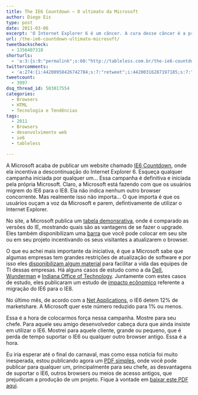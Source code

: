 ```yaml
---
title: The IE6 Countdown – O ultimato da Microsoft
author: Diego Eis
type: post
date: 2011-03-06
excerpt: 'O Internet Explorer 6 é um câncer. A cura desse câncer é a própria Microsoft. Com a campanha The IE6 Countdown, a Microsoft quer diminuir para 1% o marketshare do IE6 no mundo! '
url: /the-ie6-countdown-ultimato-microsoft/
tweetbackscheck:
  - 1356407318
shorturls:
  - 'a:3:{s:9:"permalink";s:60:"http://tableless.com.br/the-ie6-countdown-ultimato-microsoft";s:7:"tinyurl";s:26:"http://tinyurl.com/3vr4pjw";s:4:"isgd";s:19:"http://is.gd/oJLCvH";}'
twittercomments:
  - 'a:274:{i:44200958426742784;s:7:"retweet";i:44200316287197185;s:7:"retweet";i:44201058775470080;s:7:"retweet";i:44201131861229568;s:7:"retweet";i:44201125720764417;s:7:"retweet";i:44201389332758529;s:7:"retweet";i:44201379631341569;s:7:"retweet";i:44201347708493824;s:7:"retweet";i:44201236181954560;s:7:"retweet";i:44201155076702208;s:7:"retweet";i:44201400913235968;s:7:"retweet";i:44201398413430784;s:7:"retweet";i:44201617947496448;s:7:"retweet";i:44202134249545728;s:7:"retweet";i:44203219961917440;s:7:"retweet";i:44202902595715072;s:7:"retweet";i:44202522671452160;s:7:"retweet";i:44202489284792320;s:7:"retweet";i:44202245356666881;s:7:"retweet";i:44203257555456000;s:7:"retweet";i:44203973724487681;s:7:"retweet";i:44203540993949697;s:7:"retweet";i:44918217256353793;s:6:"137170";i:44204822500610048;s:7:"retweet";i:44204623187292162;s:7:"retweet";i:44204230856282112;s:7:"retweet";i:45299875943952384;s:6:"137180";i:44209937521459200;s:7:"retweet";i:44208984042905600;s:7:"retweet";i:44207762934218752;s:7:"retweet";i:44207019296690177;s:7:"retweet";i:44206952556937216;s:7:"retweet";i:44206753373622274;s:7:"retweet";i:44206716111433728;s:7:"retweet";i:44205958280388608;s:7:"retweet";i:44205809554571264;s:7:"retweet";i:44205613579902977;s:7:"retweet";i:44205503689146368;s:7:"retweet";i:44205389931233280;s:7:"retweet";i:44205352971026432;s:7:"retweet";i:44205240685314048;s:7:"retweet";i:44204878976909312;s:7:"retweet";i:44265102169485313;s:7:"retweet";i:44265066496917504;s:7:"retweet";i:44264896732467200;s:7:"retweet";i:44253724671086592;s:7:"retweet";i:44248943319715840;s:7:"retweet";i:44246503061065730;s:7:"retweet";i:44237468857401344;s:7:"retweet";i:44227234017452032;s:7:"retweet";i:44227049501622272;s:7:"retweet";i:44225491468697600;s:7:"retweet";i:44223826397118464;s:7:"retweet";i:44222513303134208;s:7:"retweet";i:44219715693977600;s:7:"retweet";i:44219598110851072;s:7:"retweet";i:44217242426146816;s:7:"retweet";i:44216842222452736;s:7:"retweet";i:44215466868228096;s:7:"retweet";i:44215037249863680;s:7:"retweet";i:44211757455126528;s:7:"retweet";i:44210651605893121;s:7:"retweet";i:44210515471372288;s:7:"retweet";i:44413233158823936;s:7:"retweet";i:44410800491872256;s:7:"retweet";i:44388797173084160;s:7:"retweet";i:44383229913993216;s:7:"retweet";i:44380101437173760;s:7:"retweet";i:44378940994883584;s:7:"retweet";i:44377890669867008;s:7:"retweet";i:44374406620905472;s:7:"retweet";i:44374352669589504;s:7:"retweet";i:44374077099610113;s:7:"retweet";i:44362971899641856;s:7:"retweet";i:44443518466400257;s:7:"retweet";i:44443291852353537;s:7:"retweet";i:44443243852738560;s:7:"retweet";i:44441077465366529;s:7:"retweet";i:44440997446418433;s:7:"retweet";i:44421450228170752;s:7:"retweet";i:44519264375414784;s:7:"retweet";i:44475457361543168;s:7:"retweet";i:44471837157105664;s:7:"retweet";i:44446424234078208;s:7:"retweet";i:44876768976437248;s:7:"retweet";i:44864131869839360;s:7:"retweet";i:44766508685082624;s:7:"retweet";i:44764510497677313;s:7:"retweet";i:44888641901821952;s:7:"retweet";i:44888628056428545;s:7:"retweet";i:45467849829003264;s:7:"retweet";i:45467828823928832;s:7:"retweet";i:45467552817750016;s:7:"retweet";i:45467485377544192;s:7:"retweet";i:45467906158505984;s:7:"retweet";i:45468205858308097;s:7:"retweet";i:45468186136686592;s:7:"retweet";i:45468158252945408;s:7:"retweet";i:45468128154632192;s:7:"retweet";i:45467923904593922;s:7:"retweet";i:45468433466404864;s:7:"retweet";i:45468364969222145;s:7:"retweet";i:45468336653467649;s:7:"retweet";i:45468328751415296;s:7:"retweet";i:45468464382607360;s:7:"retweet";i:45468573384196096;s:7:"retweet";i:45468693374828546;s:7:"retweet";i:45468973843759104;s:7:"retweet";i:45468895867437056;s:7:"retweet";i:45468745073827840;s:7:"retweet";i:45468742645317632;s:7:"retweet";i:45469206208184320;s:7:"retweet";i:45469188181065728;s:7:"retweet";i:45469271769350144;s:7:"retweet";i:45469444348198912;s:7:"retweet";i:45469319399866368;s:7:"retweet";i:45827064867201024;s:6:"137196";i:45469466221481985;s:7:"retweet";i:45470001930584064;s:7:"retweet";i:45469616255926272;s:7:"retweet";i:45909138991091712;s:6:"137199";i:45841263177641984;s:7:"retweet";i:45605627422183424;s:7:"retweet";i:45590673507880960;s:7:"retweet";i:45552739421401088;s:7:"retweet";i:45550728315535360;s:7:"retweet";i:45538106073550848;s:7:"retweet";i:45531079255404545;s:7:"retweet";i:45530687931039744;s:7:"retweet";i:45521842953396224;s:7:"retweet";i:45520238481117185;s:7:"retweet";i:45519745293881345;s:7:"retweet";i:45507702524358656;s:7:"retweet";i:45502298620825601;s:7:"retweet";i:45502192559468544;s:7:"retweet";i:45496897212907520;s:7:"retweet";i:45495654318997504;s:7:"retweet";i:45495514795474944;s:7:"retweet";i:45494066586193920;s:7:"retweet";i:45493308604166144;s:7:"retweet";i:45493271488757760;s:7:"retweet";i:45492426000969728;s:7:"retweet";i:45492405633417217;s:7:"retweet";i:45492079354327040;s:7:"retweet";i:45491754664869888;s:7:"retweet";i:45491633466249216;s:7:"retweet";i:45491554298769408;s:7:"retweet";i:45488570940665856;s:7:"retweet";i:45488012339056640;s:7:"retweet";i:45487556971855872;s:7:"retweet";i:45486236726599680;s:7:"retweet";i:45485674660503552;s:7:"retweet";i:45485209206001665;s:7:"retweet";i:45484537475633153;s:7:"retweet";i:45484446014644224;s:7:"retweet";i:45483816940351489;s:7:"retweet";i:45483610421215232;s:7:"retweet";i:45482830427463680;s:7:"retweet";i:45481440456085504;s:7:"retweet";i:45481424870051840;s:7:"retweet";i:45480557752225793;s:7:"retweet";i:45478418124521472;s:7:"retweet";i:45478282304557057;s:7:"retweet";i:45478245931556865;s:7:"retweet";i:45477132897497088;s:7:"retweet";i:45476698434711552;s:7:"retweet";i:45476562509893633;s:7:"retweet";i:45476343726604288;s:7:"retweet";i:45476334574632960;s:7:"retweet";i:45476188147294208;s:7:"retweet";i:45475262862852096;s:7:"retweet";i:45474729255112704;s:7:"retweet";i:45474471888433153;s:7:"retweet";i:45474264962441216;s:7:"retweet";i:45473878935482368;s:7:"retweet";i:45473835297939456;s:7:"retweet";i:45473225735540736;s:7:"retweet";i:45472470773407744;s:7:"retweet";i:45472429878943744;s:7:"retweet";i:45472372018528256;s:7:"retweet";i:45472256029237248;s:7:"retweet";i:45471831301431296;s:7:"retweet";i:45471677315944448;s:7:"retweet";i:45471461888114688;s:7:"retweet";i:45471429965254656;s:7:"retweet";i:45471391260225537;s:7:"retweet";i:45471051999752192;s:7:"retweet";i:45470911071129600;s:7:"retweet";i:45470585786081280;s:7:"retweet";i:45470580450926592;s:7:"retweet";i:45470496841674752;s:7:"retweet";i:45470467993251840;s:7:"retweet";i:45470370219835392;s:7:"retweet";i:45470195661279232;s:7:"retweet";i:45470099167121408;s:7:"retweet";i:52717223558643713;s:6:"137432";i:52717076527329280;s:6:"137433";i:52726138958647296;s:6:"137437";i:52725962911133696;s:6:"137438";i:52740812420808705;s:6:"137442";i:52729659229609984;s:7:"retweet";i:52728941982654464;s:7:"retweet";i:52728500926414849;s:7:"retweet";i:55376306480754688;s:7:"retweet";i:55334325859794945;s:7:"retweet";i:55324005615419392;s:7:"retweet";i:55279588921708544;s:7:"retweet";i:55277986068439040;s:7:"retweet";i:55273349097603072;s:7:"retweet";i:55270931379142656;s:7:"retweet";i:55270785698373633;s:7:"retweet";i:55269948414631936;s:7:"retweet";i:55267954429919232;s:7:"retweet";i:55267496575508480;s:7:"retweet";i:55267228513353728;s:7:"retweet";i:55266703201927168;s:7:"retweet";i:55107168638210048;s:7:"retweet";i:54955767052247040;s:7:"retweet";i:54955712769564673;s:7:"retweet";i:54955282945679360;s:7:"retweet";i:54954555917606912;s:7:"retweet";i:54947355098750977;s:7:"retweet";i:54939290752389120;s:7:"retweet";i:54929204378206208;s:7:"retweet";i:54926474913914881;s:7:"retweet";i:54920198649679874;s:7:"retweet";i:54913252592861185;s:7:"retweet";i:54913231814275072;s:7:"retweet";i:54912746617180160;s:7:"retweet";i:54909360136134656;s:7:"retweet";i:54906494260494336;s:7:"retweet";i:54905514068418561;s:7:"retweet";i:54904781621309440;s:7:"retweet";i:54904377458167810;s:7:"retweet";i:54904252786679808;s:7:"retweet";i:54903384473477120;s:7:"retweet";i:54903218345484288;s:7:"retweet";i:54902276220915712;s:7:"retweet";i:54901301640822785;s:7:"retweet";i:54901262646386688;s:7:"retweet";i:54901252345184256;s:7:"retweet";i:54900709614825473;s:7:"retweet";i:54900706792046592;s:7:"retweet";i:54900647794982912;s:7:"retweet";i:54900620355846144;s:7:"retweet";i:54900595492012033;s:7:"retweet";i:54900554467524608;s:7:"retweet";i:54900431595384832;s:7:"retweet";i:54900240259620865;s:7:"retweet";i:54900054913318912;s:7:"retweet";i:54900025418985472;s:7:"retweet";i:54899993986867201;s:7:"retweet";i:54899959274815488;s:7:"retweet";i:54899956171030528;s:7:"retweet";i:54899915050057728;s:7:"retweet";i:54899860473790464;s:7:"retweet";i:147268359002656768;s:7:"retweet";i:146373133451010048;s:7:"retweet";i:147310627893940224;s:7:"retweet";i:147266061123850241;s:7:"retweet";i:147270682210873344;s:7:"retweet";i:147192229222547456;s:7:"retweet";i:145696841873358849;s:7:"retweet";i:145696759518212096;s:7:"retweet";i:145694098244902912;s:7:"retweet";i:147322413720420352;s:7:"retweet";i:147185079955898368;s:7:"retweet";i:145698091977293825;s:7:"retweet";i:156175580763656192;s:7:"retweet";i:156002753397792768;s:7:"retweet";i:155987629962309632;s:7:"retweet";i:155973160985047040;s:7:"retweet";i:155963156668231681;s:7:"retweet";i:155959872939237376;s:7:"retweet";}'
tweetcount:
  - 3997
dsq_thread_id: 503017554
categories:
  - Browsers
  - HTML
  - Tecnologia e Tendências
tags:
  - 2011
  - Browsers
  - desenvolvimento web
  - ie6
  - tableless

---
```

A Microsoft acaba de publicar um website chamado <a href="http://migre.me/3ZQEi" title="IE6 Countdown" rel="external">IE6 Countdown</a>, onde ela incentiva a descontinuação do Internet Explorer 6. Esqueça qualquer campanha iniciada por qualquer um&#8230; Essa campanha é definitiva e iniciada pela própria Microsoft. Claro, a Microsoft está fazendo com que os usuários migrem do IE6 para o IE8. Ela não indica nenhum outro browser concorrente. Mas realmente isso não importa&#8230; O que importa é que os usuários ouçam a voz da Microsoft e parem, defintivamente de utilizar o Internet Explorer.

No site, a Microsoft publica um <a href="http://www.microsoft.com/windows/internet-explorer/compare/compare-versions.aspx" title="Tabela demonstrativa que compara os IEs" rel="external">tabela demonsrativa</a>, onde é comparado as versões do IE, mostrando quais são as vantagens de se fazer o upgrade. Eles também disponibilizam uma <a href="http://theie6countdown.com/join-us.html" rel="external">barra</a> que você pode colocar em seu site ou em seu projeto incentivando os seus visitantes a atualizarem o browser.

O que eu achei mais importante da iniciativa, é que a Microsoft sabe que algumas empresas tem grandes restrições de atualização de software e por isso eles <a href="http://theie6countdown.com/educate-others.html" title="Educando outros" rel="external">disponibilizam algum material</a> para facilitar a vida das equipes de TI dessas empresas. Há alguns casos de estudo como a da [Dell][1], [Wunderman][2] e [Indiana Office of Technology][3]. Juntamente com estes casos de estudo, eles publicaram um estudo de <a href="http://www.microsoft.com/downloads/en/details.aspx?FamilyID=85C49B47-0FA5-4068-A313-B39C2DCEDC1B&#038;displaylang=en" rel="external">impacto ecônomico</a> referente a migração do IE6 para o IE8.

No último mês, de acordo com a [Net Applications][4], o IE6 detem 12% de marketshare. A Microsoft quer este número reduzido para 1% ou menos.

Essa é a hora de colocarmos força nessa campanha. Mostre para seu chefe. Para aquele seu amigo desenvolvedor cabeça dura que ainda insiste em utilizar o IE6. Mostrei para aquele cliente, grande ou pequeno, que é perda de tempo suportar o IE6 ou qualquer outro browser antigo. Essa é a hora. 

Eu iria esperar até o final do carnaval, mas como essa notícia foi muito inesperada, estou publicando agora um <a href="http://tableless.com.br/browsers-antigos-guerra-contra-o-terror" title="Guerra contra o Terror - Como parar de dar suporte a browsers antigos" rel="external">PDF simples</a>, onde você pode publicar para qualquer um, principalmente para seu chefe, as desvantagens de suportar o IE6, outros browsers ou meios de acesso antigos, que prejudicam a produção de um projeto. Fique à vontade em [baixar este PDF aqui][5].

 [1]: http://www.microsoft.com/casestudies/Case_Study_Detail.aspx?CaseStudyID=4000008064
 [2]: http://www.microsoft.com/casestudies/Case_Study_Detail.aspx?CaseStudyID=4000008053
 [3]: http://www.microsoft.com/casestudies/Case_Study_Detail.aspx?CaseStudyID=4000008067
 [4]: http://redirectingat.com/?id=951X490024&xs=1&url=http%3A%2F%2Fwww.netapplications.com%2F&sref=http%3A%2F%2Fwww.techspot.com%2Fnews%2F42692-microsoft-launches-ie6-countdown-website.html
 [5]: http://tableless.com.br/browsers-antigos-guerra-contra-o-terror "Guerra contra o Terror - Como parar de dar suporte a browsers antigos"